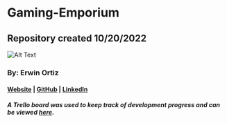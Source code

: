 # Gaming-Emporium

## Repository created 10/20/2022

![Alt Text](https://scontent.ftpa1-2.fna.fbcdn.net/v/t39.30808-6/275325608_4907495016031634_220355308349790063_n.jpg?_nc_cat=100&ccb=1-7&_nc_sid=09cbfe&_nc_ohc=rOTcyIx3sDkAX_qJpGe&_nc_ht=scontent.ftpa1-2.fna&oh=00_AT_sGcv58wyrKcm235MQkS8WheQCFjRErQhqIHCGgEwLnQ&oe=6355F5DE)

### By: Erwin Ortiz

#### [Website](https://https://github.com/eortiz65/Gaming-Emporium) | [GitHub](https://github.com/eortiz65) | [LinkedIn](https://www.linkedin.com/in/erwin-ortiz-54ab13141/)

##### A Trello board was used to keep track of development progress and can be viewed [here](https://trello.com/b/HKU9Fbkb/gaming-emporium).
